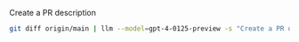 Create a PR description
```bash
git diff origin/main | llm --model=gpt-4-0125-preview -s "Create a PR description from the following diff"
```
